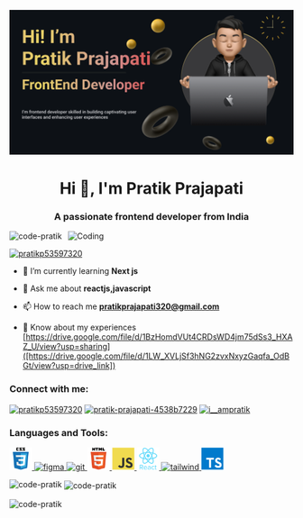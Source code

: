![MasterHead](https://github.com/code-pratik/code-pratik/blob/main/Make%20your%20README%20(1).png)
<h1 align="center">Hi 👋, I'm Pratik Prajapati</h1>
<h3 align="center">A passionate frontend developer from India</h3>

<img align="right" alt="Coding" width="400" src="https://media.giphy.com/media/RbDKaczqWovIugyJmW/giphy.gif"/>
<p align="left"> <img src="https://komarev.com/ghpvc/?username=code-pratik&label=Profile%20views&color=0e75b6&style=flat" alt="code-pratik" /> </p>

<p align="left"> <a href="https://twitter.com/pratikp53597320" target="blank"><img src="https://img.shields.io/twitter/follow/pratikp53597320?logo=twitter&style=for-the-badge" alt="pratikp53597320" /></a> </p>

- 🌱 I’m currently learning **Next js**

- 💬 Ask me about **reactjs,javascript**

- 📫 How to reach me **pratikprajapati320@gmail.com**

- 📄 Know about my experiences [https://drive.google.com/file/d/1BzHomdVUt4CRDsWD4jm75dSs3_HXAZ_U/view?usp=sharing]([https://drive.google.com/file/d/1LW_XVLjSf3hNG2zvxNxyzGaqfa_OdBGt/view?usp=drive_link])

<h3 align="left">Connect with me:</h3>
<p align="left">
<a href="https://twitter.com/pratikp53597320" target="blank"><img align="center" src="https://raw.githubusercontent.com/rahuldkjain/github-profile-readme-generator/master/src/images/icons/Social/twitter.svg" alt="pratikp53597320" height="30" width="40" /></a>
<a href="https://linkedin.com/in/pratik-prajapati-4538b7229" target="blank"><img align="center" src="https://raw.githubusercontent.com/rahuldkjain/github-profile-readme-generator/master/src/images/icons/Social/linked-in-alt.svg" alt="pratik-prajapati-4538b7229" height="30" width="40" /></a>
<a href="https://instagram.com/i__ampratik" target="blank"><img align="center" src="https://raw.githubusercontent.com/rahuldkjain/github-profile-readme-generator/master/src/images/icons/Social/instagram.svg" alt="i__ampratik" height="30" width="40" /></a>
</p>

<h3 align="left">Languages and Tools:</h3>
<p align="left"> <a href="https://www.w3schools.com/css/" target="_blank" rel="noreferrer"> <img src="https://raw.githubusercontent.com/devicons/devicon/master/icons/css3/css3-original-wordmark.svg" alt="css3" width="40" height="40"/> </a> <a href="https://www.figma.com/" target="_blank" rel="noreferrer"> <img src="https://www.vectorlogo.zone/logos/figma/figma-icon.svg" alt="figma" width="40" height="40"/> </a> <a href="https://git-scm.com/" target="_blank" rel="noreferrer"> <img src="https://www.vectorlogo.zone/logos/git-scm/git-scm-icon.svg" alt="git" width="40" height="40"/> </a> <a href="https://www.w3.org/html/" target="_blank" rel="noreferrer"> <img src="https://raw.githubusercontent.com/devicons/devicon/master/icons/html5/html5-original-wordmark.svg" alt="html5" width="40" height="40"/> </a> <a href="https://developer.mozilla.org/en-US/docs/Web/JavaScript" target="_blank" rel="noreferrer"> <img src="https://raw.githubusercontent.com/devicons/devicon/master/icons/javascript/javascript-original.svg" alt="javascript" width="40" height="40"/> </a> <a href="https://reactjs.org/" target="_blank" rel="noreferrer"> <img src="https://raw.githubusercontent.com/devicons/devicon/master/icons/react/react-original-wordmark.svg" alt="react" width="40" height="40"/> </a> <a href="https://tailwindcss.com/" target="_blank" rel="noreferrer"> <img src="https://www.vectorlogo.zone/logos/tailwindcss/tailwindcss-icon.svg" alt="tailwind" width="40" height="40"/> </a> <a href="https://www.typescriptlang.org/" target="_blank" rel="noreferrer"> <img src="https://raw.githubusercontent.com/devicons/devicon/master/icons/typescript/typescript-original.svg" alt="typescript" width="40" height="40"/> </a> </p>

<p><img align="left" src="https://github-readme-stats.vercel.app/api/top-langs?username=code-pratik&show_icons=true&locale=en&layout=compact" alt="code-pratik" /></p>

<p>&nbsp;<img align="center" src="https://github-readme-stats.vercel.app/api?username=code-pratik&show_icons=true&locale=en" alt="code-pratik" /></p>

<p><img align="center" src="https://github-readme-streak-stats.herokuapp.com/?user=code-pratik&" alt="code-pratik" /></p>
